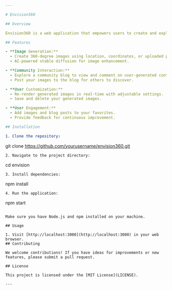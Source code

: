 ```yaml
---

# Envision360

## Overview

Envision360 is a web application that empowers users to create and explore captivating 360-degree images. This platform utilizes Three.js for rendering immersive visuals and incorporates AI-based techniques, such as stable diffusion, to enhance image quality. Users can generate images by specifying locations, coordinates, or uploading their own pictures. Additionally, the platform features a community blog where users can share their creations and engage with others.

## Features

- **Image Generation:**
  - Create 360-degree images using location, coordinates, or uploaded pictures.
  - AI-powered stable diffusion for image enhancement.

- **Community Interaction:**
  - Explore a community blog to view and comment on user-generated content.
  - Post your images to the blog for others to discover.

- **User Customization:**
  - Re-render generated images in real-time with adjustable settings.
  - Save and delete your generated images.

- **User Engagement:**
  - Add images and blog posts to your favorites.
  - Provide feedback for continuous improvement.

## Installation

1. Clone the repository:
```
git clone https://github.com/yourusername/envision360.git
```
2. Navigate to the project directory:
```
cd envision
```
3. Install dependencies:
```
npm install
```
4. Run the application:
```
npm start
```

Make sure you have Node.js and npm installed on your machine.

## Usage

1. Visit [http://localhost:3000](http://localhost:3000) in your web browser.
## Contributing

We welcome contributions! If you have ideas for improvements or new features, please submit a pull request.

## License

This project is licensed under the [MIT License](LICENSE).

---
```

